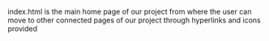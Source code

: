 index.html is the main home page of our project from where the user can move to other connected pages of our project through hyperlinks and icons provided
